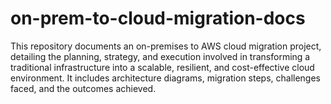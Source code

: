 # on-prem-to-cloud-migration-docs
This repository documents an on-premises to AWS cloud migration project, detailing the planning, strategy, and execution involved in transforming a traditional infrastructure into a scalable, resilient, and cost-effective cloud environment. It includes architecture diagrams, migration steps, challenges faced, and the outcomes achieved.
